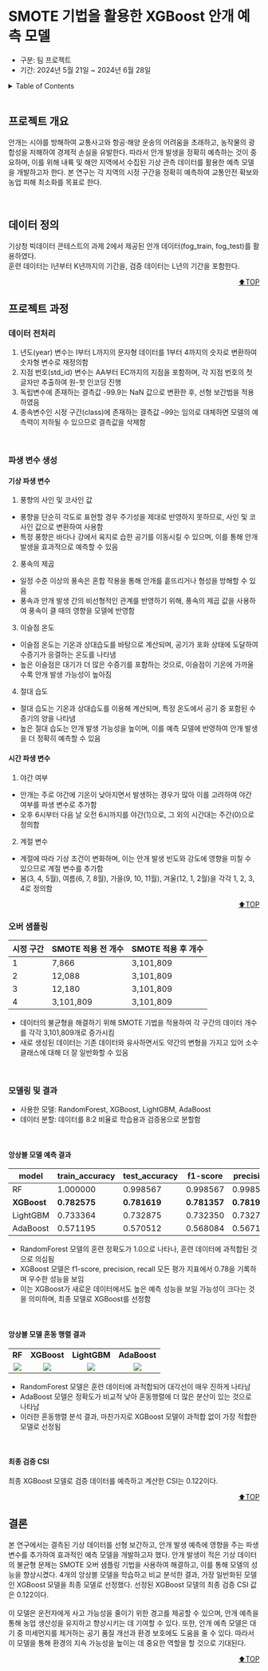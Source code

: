 <a name="top"></a>
  
# SMOTE 기법을 활용한 XGBoost 안개 예측 모델
- 구분: 팀 프로젝트
- 기간: 2024년 5월 21일 ~ 2024년 6월 28일

<details>
  <summary>Table of Contents</summary>
  
  1. [프로젝트 개요](#프로젝트-개요)
  2. [데이터 정의](#데이터-정의)
  3. [프로젝트 과정](#프로젝트-과정)
      + [데이터 전처리](#데이터-전처리)
      + [파생 변수 생성](#파생-변수-생성)
      + [오버 샘플링](#오버-샘플링)
      + [모델링 및 결과](#모델링-및-결과)
  5. [결론](#결론)

</details>
<br>

## 프로젝트 개요
안개는 시야를 방해하여 교통사고와 항공·해양 운송의 어려움을 초래하고, 농작물의 광합성을 저해하여 경제적 손실을 유발한다. 
따라서 안개 발생을 정확히 예측하는 것이 중요하며, 이를 위해 내륙 및 해안 지역에서 수집된 기상 관측 데이터를 활용한 예측 모델을 개발하고자 한다. 
본 연구는 각 지역의 시정 구간을 정확히 예측하여 교통안전 확보와 농업 피해 최소화를 목표로 한다.

<br>

## 데이터 정의
기상청 빅데이터 콘테스트의 과제 2에서 제공된 안개 데이터(fog_train, fog_test)를 활용하였다.<br> 
훈련 데이터는 I년부터 K년까지의 기간을, 검증 데이터는 L년의 기간을 포함한다.

<p align="right"><a href="#top">⬆️TOP</a></p>

## 프로젝트 과정
### 데이터 전처리
1. 년도(year) 변수는 I부터 L까지의 문자형 데이터를 1부터 4까지의 숫자로 변환하여 숫자형 변수로 재정의함
2. 지점 번호(std_id) 변수는 AA부터 EC까지의 지점을 포함하며, 각 지점 번호의 첫 글자만 추출하여 원-핫 인코딩 진행
3. 독립변수에 존재하는 결측값 -99.9는 NaN 값으로 변환한 후, 선형 보간법을 적용하였음
4. 종속변수인 시정 구간(class)에 존재하는 결측값 –99는 임의로 대체하면 모델의 예측력이 저하될 수 있으므로 결측값을 삭제함

<br>

### 파생 변수 생성
#### 기상 파생 변수
1. 풍향의 사인 및 코사인 값
- 풍향을 단순히 각도로 표현할 경우 주기성을 제대로 반영하지 못하므로, 사인 및 코사인 값으로 변환하여 사용함
- 특정 풍향은 바다나 강에서 육지로 습한 공기를 이동시킬 수 있으며, 이를 통해 안개 발생을 효과적으로 예측할 수 있음

2. 풍속의 제곱
- 일정 수준 이상의 풍속은 혼합 작용을 통해 안개를 흩뜨리거나 형성을 방해할 수 있음
- 풍속과 안개 발생 간의 비선형적인 관계를 반영하기 위해, 풍속의 제곱 값을 사용하여 풍속이 클 때의 영향을 모델에 반영함

3. 이슬점 온도
- 이슬점 온도는 기온과 상대습도를 바탕으로 계산되며, 공기가 포화 상태에 도달하여 수증기가 응결하는 온도를 나타냄
- 높은 이슬점은 대기가 더 많은 수증기를 포함하는 것으로, 이슬점이 기온에 가까울수록 안개 발생 가능성이 높아짐

4. 절대 습도
- 절대 습도는 기온과 상대습도를 이용해 계산되며, 특정 온도에서 공기 중 포함된 수증기의 양을 나타냄
- 높은 절대 습도는 안개 발생 가능성을 높이며, 이를 예측 모델에 반영하여 안개 발생을 더 정확히 예측할 수 있음

#### 시간 파생 변수
1. 야간 여부
- 안개는 주로 야간에 기온이 낮아지면서 발생하는 경우가 많아 이를 고려하여 야간 여부를 파생 변수로 추가함
- 오후 6시부터 다음 날 오전 6시까지를 야간(1)으로, 그 외의 시간대는 주간(0)으로 정의함

2. 계절 변수
- 계절에 따라 기상 조건이 변화하며, 이는 안개 발생 빈도와 강도에 영향을 미칠 수 있으므로 계절 변수를 추가함
- 봄(3, 4, 5월), 여름(6, 7, 8월), 가을(9, 10, 11월), 겨울(12, 1, 2월)을 각각 1, 2, 3, 4로 정의함

<p align="right"><a href="#top">⬆️TOP</a></p>

### 오버 샘플링

| 시정 구간 | SMOTE 적용 전 개수 | SMOTE 적용 후 개수 |
| ------ | ------ | ------ |
| 1 | 7,866 | 3,101,809 |
| 2 | 12,088 | 3,101,809 |
| 3 | 12,180 | 3,101,809 |
| 4 | 3,101,809 | 3,101,809 |

- 데이터의 불균형을 해결하기 위해 SMOTE 기법을 적용하여 각 구간의 데이터 개수를 각각 3,101,809개로 증가시킴
- 새로 생성된 데이터는 기존 데이터와 유사하면서도 약간의 변형을 가지고 있어 소수 클래스에 대해 더 잘 일반화할 수 있음

<br>

### 모델링 및 결과
- 사용한 모델: RandomForest, XGBoost, LightGBM, AdaBoost
- 데이터 분할: 데이터를 8:2 비율로 학습용과 검증용으로 분할함

<br>

#### 앙상블 모델 예측 결과

| model | train_accuracy | test_accuracy | f1-score | precision | recall | auc | csi |
| ------ | ------ | ------ | ------ | ------ | ------ | ------ | ------ |
| RF | 1.000000 | 0.998567 | 0.998567 | 0.998567 | 0.998567 | 0.999988 | 0.998092 |
| **XGBoost** | **0.782575** | **0.781619** | **0.781357** | **0.781987** | **0.781619** | **0.941890** | **0.711473** |
| LightGBM | 0.733364 | 0.732875 | 0.732350 | 0.732764 | 0.732875 | 0.918170 | 0.648459 |
| AdaBoost | 0.571195 | 0.570512 | 0.568084 | 0.567130 | 0.570512 | 0.779857 | 0.453610 |

- RandomForest 모델의 훈련 정확도가 1.0으로 나타나, 훈련 데이터에 과적합된 것으로 의심됨
- XGBoost 모델은 f1-score, precision, recall 모든 평가 지표에서 0.78을 기록하며 우수한 성능을 보임
- 이는 XGBoost가 새로운 데이터에서도 높은 예측 성능을 보일 가능성이 크다는 것을 의미하며, 최종 모델로 XGBoost를 선정함

<br>

#### 앙상블 모델 혼동 행렬 결과

<table>
    <tr align="center">
        <td><b>RF</b></td>
        <td><b>XGBoost</b></td>
        <td><b>LightGBM</b></td>
        <td><b>AdaBoost</b></td>
    </tr>
    <tr align="center">
        <td><img src="https://github.com/user-attachments/assets/f4f18e18-c065-4f2a-b6be-e2ac582e64df"></td>
        <td><img src="https://github.com/user-attachments/assets/c64e2e3b-4278-4d6e-82a3-bcd266374cd1"></td>
        <td><img src="https://github.com/user-attachments/assets/3b0b7305-c7b9-4a7b-a936-2a702180abc9"></td>
        <td><img src="https://github.com/user-attachments/assets/a05ffa56-c030-4128-8eaa-f2eb81ce42b3"></td>
    </tr>
</table>

- RandomForest 모델은 훈련 데이터에 과적합되어 대각선이 매우 진하게 나타남
- AdaBoost 모델은 정확도가 비교적 낮아 혼동행렬에 더 많은 분산이 있는 것으로 나타남
- 이러한 혼동행렬 분석 결과, 마찬가지로 XGBoost 모델이 과적합 없이 가장 적합한 모델로 선정됨

<br>

#### 최종 검증 CSI
최종 XGBoost 모델로 검증 데이터를 예측하고 계산한 CSI는 0.122이다.

<p align="right"><a href="#top">⬆️TOP</a></p>

## 결론
본 연구에서는 결측된 기상 데이터를 선형 보간하고, 안개 발생 예측에 영향을 주는 파생 변수를 추가하여 효과적인 예측 모델을 개발하고자 했다. 
안개 발생이 적은 기상 데이터의 불균형 문제는 SMOTE 오버 샘플링 기법을 사용하여 해결하고, 이를 통해 모델의 성능을 향상시켰다. 
4개의 앙상블 모델을 학습하고 비교 분석한 결과, 가장 일반화된 모델인 XGBoost 모델을 최종 모델로 선정했다. 선정된 XGBoost 모델의 최종 검증 CSI 값은 0.122이다.
<br><br>
이 모델은 운전자에게 사고 가능성을 줄이기 위한 경고를 제공할 수 있으며, 안개 예측을 통해 농업 생산성을 유지하고 향상시키는 데 기여할 수 있다. 
또한, 안개 예측 모델은 대기 중 미세먼지를 제거하는 공기 품질 개선과 환경 보호에도 도움을 줄 수 있다. 
따라서 이 모델을 통해 환경의 지속 가능성을 높이는 데 중요한 역할을 할 것으로 기대된다.

<p align="right"><a href="#top">⬆️TOP</a></p>
